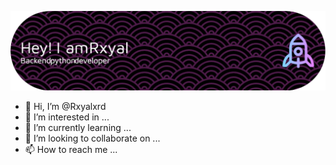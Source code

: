 ![alt text](https://github.com/Rxyalxrd/Rxyalxrd/blob/main/github-header-image.png?raw=true)
- 👋 Hi, I’m @Rxyalxrd
- 👀 I’m interested in ...
- 🌱 I’m currently learning ...
- 💞️ I’m looking to collaborate on ...
- 📫 How to reach me ...

<!---
Rxyalxrd/Rxyalxrd is a ✨ special ✨ repository because its `README.md` (this file) appears on your GitHub profile.
You can click the Preview link to take a look at your changes.
--->
